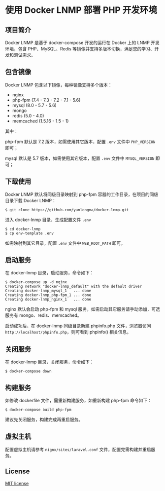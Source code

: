 # 使用 Docker LNMP 部署 PHP 开发环境


## 项目简介

Docker LNMP 是基于 docker-compose 开发的运行在 Docker 上的 LNMP 开发环境，包含 PHP、MySQL、Redis 等镜像并支持多版本切换，满足您的学习、开发和测试需求。


## 包含镜像

Docker LNMP 包含以下镜像，每种镜像支持多个版本：

- nginx 
- php-fpm (7.4  - 7.3 - 7.2 - 7.1 - 5.6)
- mysql (8.0 - 5.7 - 5.6)
- mongo 
- redis (5.0 - 4.0)
- memcached (1.5.16 - 1.5 - 1)

其中：

php-fpm 默认是 7.2 版本，如需使用其它版本，配置 `.env` 文件中 `PHP_VERSION` 即可；

mysql 默认是 5.7 版本，如需使用其它版本，配置 `.env` 文件中 `MYSQL_VERSION` 即可；


## 下载使用

Docker LNMP 默认将同级目录映射到 php-fpm 容器的工作目录，在项目的同级目录下载 Docker LNMP：
```
$ git clone https://github.com/yanlongma/docker-lnmp.git
```

进入 docker-lnmp 目录，生成配置文件 `.env`
```
$ cd docker-lnmp
$ cp env-template .env
```

如需映射到其它目录，配置 `.env` 文件中 `WEB_ROOT_PATH` 即可。


## 启动服务

在 docker-lnmp 目录，启动服务，命令如下：
``` 
$ docker-compose up -d nginx
Creating network "docker-lnmp_default" with the default driver
Creating docker-lnmp_mysql_1   ... done
Creating docker-lnmp_php-fpm_1 ... done
Creating docker-lnmp_nginx_1   ... done
```

nginx 默认会启动 php-fpm 和 mysql 服务，如需启动其它服务请手动添加，可选服务有 mongo、redis、memcached。

启动成功后，在 docker-lnmp 同级目录新建 phpinfo.php 文件，浏览器访问 `http://localhost/phpinfo.php`，则可看到 phpinfo() 相关信息。


## 关闭服务

在 docker-lnmp 目录，关闭服务，命令如下：
``` 
$ docker-compose down
```


## 构建服务

如修改 dockerfile 文件，需重新构建服务，如重新构建 php-fpm 命令如下：
```
$ docker-compose build php-fpm
```

建议先关闭服务，构建完成再重启服务。


## 虚拟主机

配置虚拟主机请参考 `nignx/sites/laravel.conf` 文件，配置完需构建并重启服务。


## License

[MIT license](https://opensource.org/licenses/MIT)
